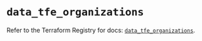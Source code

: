 # `data_tfe_organizations`

Refer to the Terraform Registry for docs: [`data_tfe_organizations`](https://registry.terraform.io/providers/hashicorp/tfe/0.68.2/docs/data-sources/organizations).
